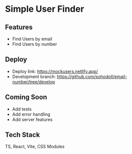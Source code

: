 # Simple User Finder

## Features

- Find Users by email
- Find Users by number

## Deploy

- Deploy link: https://mockusers.netlify.app/
- Development branch: https://github.com/sohodoll/email-number/tree/develop

## Coming Soon

- Add tests
- Add error handling
- Add server features

## Tech Stack

TS, React, Vite, CSS Modules
